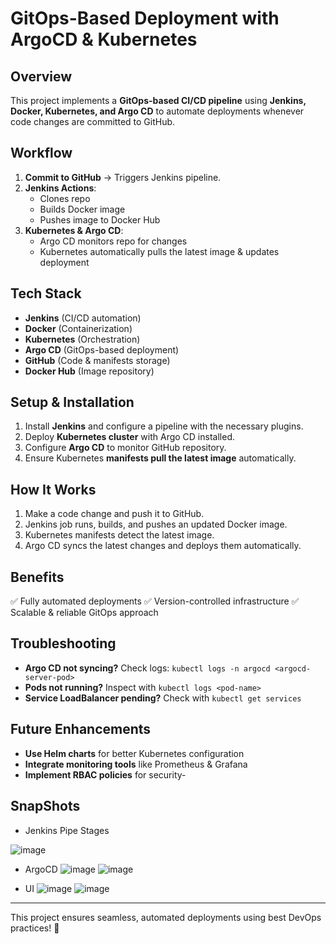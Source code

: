 # GitOps-Based Deployment with ArgoCD & Kubernetes

## Overview
This project implements a **GitOps-based CI/CD pipeline** using **Jenkins, Docker, Kubernetes, and Argo CD** to automate deployments whenever code changes are committed to GitHub.

## Workflow
1. **Commit to GitHub** → Triggers Jenkins pipeline.
2. **Jenkins Actions**:
   - Clones repo
   - Builds Docker image
   - Pushes image to Docker Hub
3. **Kubernetes & Argo CD**:
   - Argo CD monitors repo for changes
   - Kubernetes automatically pulls the latest image & updates deployment

## Tech Stack
- **Jenkins** (CI/CD automation)
- **Docker** (Containerization)
- **Kubernetes** (Orchestration)
- **Argo CD** (GitOps-based deployment)
- **GitHub** (Code & manifests storage)
- **Docker Hub** (Image repository)

## Setup & Installation
1. Install **Jenkins** and configure a pipeline with the necessary plugins.
2. Deploy **Kubernetes cluster** with Argo CD installed.
3. Configure **Argo CD** to monitor GitHub repository.
4. Ensure Kubernetes **manifests pull the latest image** automatically.

## How It Works
1. Make a code change and push it to GitHub.
2. Jenkins job runs, builds, and pushes an updated Docker image.
3. Kubernetes manifests detect the latest image.
4. Argo CD syncs the latest changes and deploys them automatically.

## Benefits
✅ Fully automated deployments
✅ Version-controlled infrastructure
✅ Scalable & reliable GitOps approach

## Troubleshooting
- **Argo CD not syncing?** Check logs: `kubectl logs -n argocd <argocd-server-pod>`
- **Pods not running?** Inspect with `kubectl logs <pod-name>`
- **Service LoadBalancer pending?** Check with `kubectl get services`

## Future Enhancements
- **Use Helm charts** for better Kubernetes configuration
- **Integrate monitoring tools** like Prometheus & Grafana
- **Implement RBAC policies** for security-

## SnapShots
- Jenkins Pipe Stages

![image](https://github.com/user-attachments/assets/c99e219c-3ee0-47cf-bbcf-3ec24bc6de57)

- ArgoCD
![image](https://github.com/user-attachments/assets/c0f84fa6-b071-40e1-942d-39932ddfa37c)
![image](https://github.com/user-attachments/assets/711b3edd-5304-4e3d-8ee9-909e2e04a2e7)

- UI
![image](https://github.com/user-attachments/assets/fd8c2ddd-af14-4a51-a841-4814e1a6d41a)
![image](https://github.com/user-attachments/assets/a2989272-16fc-4a3a-8a60-f943679b69ce)

---
This project ensures seamless, automated deployments using best DevOps practices! 🚀
